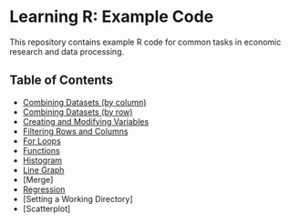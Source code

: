 # Learning R: Example Code

This repository contains example R code for common tasks in economic research and data processing.  

## Table of Contents
- [Combining Datasets (by column)](#https://github.com/jonathancolmer/lab-guide/blob/main/example-code/r-example-code/merging%20datasets%20by%20columns.R)
- [Combining Datasets (by row)](#prerequisites)
- [Creating and Modifying Variables](#folder-structure)
- [Filtering Rows and Columns](#how-to-use-the-code-examples)
- [For Loops](#additional-resources)
- [Functions](#contributing)
- [Histogram](#license)
- [Line Graph](#contact)
- [Merge]
- [Regression](#https://github.com/jonathancolmer/lab-guide/blob/main/example-code/r-example-code/regression.R)
- [Setting a Working Directory]
- [Scatterplot]
